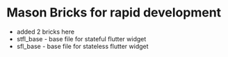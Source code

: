 # Mason Bricks for rapid development

- added 2 bricks here
- stfl_base - base file for stateful flutter widget
- sfl_base - base file for stateless flutter widget